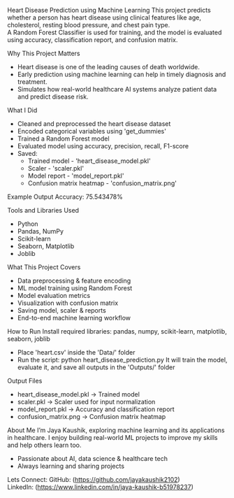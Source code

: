Heart Disease Prediction using Machine Learning
This project predicts whether a person has heart disease using clinical features like age, cholesterol, resting blood pressure, and chest pain type.  
A Random Forest Classifier is used for training, and the model is evaluated using accuracy, classification report, and confusion matrix.

Why This Project Matters
- Heart disease is one of the leading causes of death worldwide.
- Early prediction using machine learning can help in timely diagnosis and treatment.
- Simulates how real-world healthcare AI systems analyze patient data and predict disease risk.

What I Did
- Cleaned and preprocessed the heart disease dataset
- Encoded categorical variables using 'get_dummies'
- Trained a Random Forest model
- Evaluated model using accuracy, precision, recall, F1-score
- Saved:
  - Trained model             -                        'heart_disease_model.pkl'
  - Scaler                    -                        'scaler.pkl'
  - Model report              -                        'model_report.pkl'
  - Confusion matrix heatmap  -                        'confusion_matrix.png'

Example Output
Accuracy: 75.543478% 

Tools and Libraries Used
- Python
- Pandas, NumPy
- Scikit-learn
- Seaborn, Matplotlib
- Joblib

What This Project Covers
- Data preprocessing & feature encoding
- ML model training using Random Forest
- Model evaluation metrics
- Visualization with confusion matrix
- Saving model, scaler & reports
- End-to-end machine learning workflow

How to Run
Install required libraries: pandas, numpy, scikit-learn, matplotlib, seaborn, joblib
- Place 'heart.csv' inside the 'Data/' folder
- Run the script:
  python heart_disease_prediction.py
It will train the model, evaluate it, and save all outputs in the 'Outputs/' folder

Output Files

- heart_disease_model.pkl        → Trained model
- scaler.pkl                     → Scaler used for input normalization
- model_report.pkl              → Accuracy and classification report
- confusion_matrix.png           → Confusion matrix heatmap

About Me
I’m Jaya Kaushik, exploring machine learning and its applications in healthcare. 
I enjoy building real-world ML projects to improve my skills and help others learn too.
- Passionate about AI, data science & healthcare tech
- Always learning and sharing projects

Lets Connect:
GitHub: (https://github.com/jayakaushik2102)  
LinkedIn: (https://www.linkedin.com/in/jaya-kaushik-b51978237)

